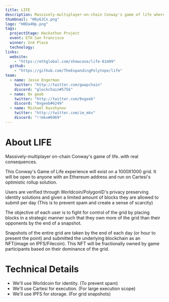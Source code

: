 ```yaml
---
title: LIFE
description: Massively-multiplayer-on-chain Conway's game of life where user's fight for dominance of a 1000X1000 grid.
thumbnail: "H0y6JCx.png"
logo: "H0Da4Np.png"
tags:
  projectStage: Hackathon Project
  event: ETH San Francisco
  winner: 2nd Place
  technology:
links:
  website:
    - "https://ethglobal.com/showcase/life-81m99"
  github:
    - "https://github.com/TheExpandingPolytope/life"
team:
  - name: Jesse Engerman
    twitter: "http://twitter.com/gwapchain"
    discord: "glockchain#5756"
  - name: 0x geeb
    twitter: "http://twitter.com/0xgeeb"
    discord: "0xgeeb#6249"
  - name: Michael Kuvshynov
    twitter: "http://twitter.com/im_mkx"
    discord: "!!mkx#6969"
---
```


# About LIFE

Massively-multiplayer on-chain Conway's game of life..with real consequences.

This Conway's Game of Life experience will exist on a 1000X1000 grid. It will be open to anyone with an Ethereum address and run on Cartesi's optimistic rollup solution.

Users are verified through Worldcoin/PolygonID's privacy preserving identity solutions and given a limited amount of blocks they are allowed to submit per day (This is to prevent spam and create a sense of scarcity)

The objective of each user is to fight for control of the grid by placing blocks in a strategic manner such that they own more of the grid than their opponents by the end of a snapshot.

Snapshots of the entire grid are taken by the end of each day (or hour to present the point) and submitted the underlying blockchain as an NFT(image on IPFS/Filecoin). This NFT will be fractionally owned by game participants based on their dominance of the grid.

# Technical Details

- We'll use Worldcoin for identity. (To prevent spam)
- We'll use Cartesi for execution. (For large execution scope)
- We'll use IPFS for storage. (For grid snapshots)
